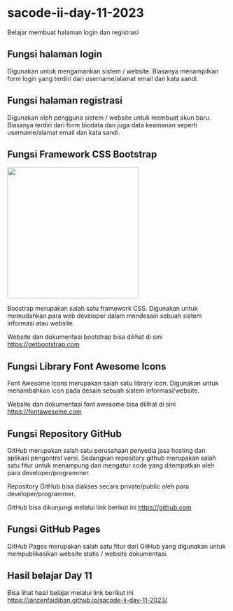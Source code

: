 # sacode-ii-day-11-2023
Belajar membuat halaman login dan registrasi

## Fungsi halaman login

Digunakan untuk mengamankan sistem / website. Biasanya menampilkan form login yang terdiri dari username/alamat email dan kata sandi.

## Fungsi halaman registrasi

Digunakan oleh pengguna sistem / website untuk membuat akun baru. Biasanya terdiri dari form biodata dan juga data keamanan seperti username/alamat email dan kata sandi.

## Fungsi Framework CSS Bootstrap

<img src="screenshots/bootstrap.jpeg" width="300px">

Boostrap merupakan salah satu framework CSS. Digunakan untuk memudahkan para web developer dalam mendesain sebuah sistem informasi atau website.

Website dan dokumentasi bootstrap bisa dilihat di sini https://getbootstrap.com

## Fungsi Library Font Awesome Icons

Font Awesome Icons merupakan salah satu library icon. Digunakan untuk menambahkan icon pada desain sebuah sistem informasi/website.

Website dan dokumentasi font awesome bisa dilihat di sini https://fontawesome.com

## Fungsi Repository GitHub

GitHub merupakan salah satu perusahaan penyedia jasa hosting dan aplikasi pengontrol versi. Sedangkan repository github merupakan salah satu fitur untuk menampung dan mengatur code yang ditempatkan oleh para developer/programmer.

Repository GitHub bisa diakses secara private/public oleh para developer/programmer.

GitHub bisa dikunjungi melalui link berikut ini https://github.com

## Fungsi GitHub Pages

GitHub Pages merupakan salah satu fitur dari GitHub yang digunakan untuk mempublikasikan website statis / website dokumentasi.

## Hasil belajar Day 11

Bisa lihat hasil belajar melalui link berikut ini https://janzenfaidiban.github.io/sacode-ii-day-11-2023/